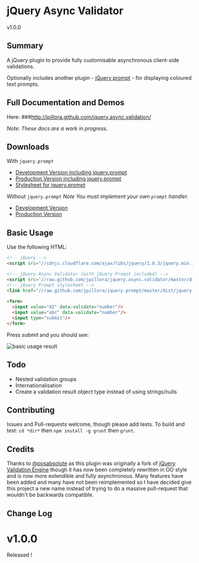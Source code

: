 jQuery Async Validator
=====
v1.0.0

Summary
---
A jQuery plugin to provide fully customisable asynchronous client-side validations.

Optionally includes another plugin - [jQuery prompt](http://www.github.com/jpillora/jquery.prompt/) - for displaying coloured text prompts.

Full Documentation and Demos
---

Here:
###http://jpillora.github.com/jquery.async.validation/

*Note: These docs are a work in progress.*

Downloads
---

With `jquery.prompt`

* [Development Version including jquery.prompt]
* [Production Version including jquery.prompt]
* [Stylesheet for jquery.prompt]

Without `jquery.prompt`
*Note You must implement your own `prompt` handler.*

* [Development Version]
* [Production Version]

Basic Usage
---

Use the following HTML:

``` html
<!-- jQuery -->
<script src="//cdnjs.cloudflare.com/ajax/libs/jquery/1.8.3/jquery.min.js"></script>

<!-- jQuery Async Validator (with jQuery Prompt included) -->
<script src="//raw.github.com/jpillora/jquery.async.validator/master/dist/jquery.async.validator.prompt.min.js"></script>
<!-- jQuery Prompt stylesheet -->
<link href="//raw.github.com/jpillora/jquery.prompt/master/dist/jquery.prompt.css" rel="stylesheet" type="text/css" >
 
<form>
  <input value="42" data-validate="number"/>
  <input value="abc" data-validate="number"/>
  <input type="submit"/>
</form>
```

Press *submit* and you should see:

![basic usage result](//raw.github.com/jpillora/jquery.async.validator/master/demo/demos/quickstart.png)

Todo
---
* Nested validation groups
* Internationalisation
* Create a validation result object type instead of using strings/nulls 

Contributing
---
Issues and Pull-requests welcome, though please add tests. To build and test: `cd *dir*` then `npm install -g grunt` then `grunt`.

Credits
---
Thanks to [@posabsolute](https://github.com/posabsolute) as this plugin was originally a fork of [jQuery Validation Engine](https://github.com/posabsolute/jQuery-Validation-Engine) though it has now been completely rewritten in OO style and is now more extendible and fully asynchronous. Many features have been added and many have not been reimplemented so I have decided give this project a new name instead of trying to do a massive pull-request that wouldn't be backwards compatible.

Change Log
---

v1.0.0
======
Released !


  [Development Version including jquery.prompt]: http://raw.github.com/jpillora/jquery.async.validator/master/dist/jquery.async.validator.prompt.js
  [Production Version including jquery.prompt]: http://raw.github.com/jpillora/jquery.async.validator/master/dist/jquery.async.validator.prompt.min.js
  [Development Version]: http://raw.github.com/jpillora/jquery.async.validator/master/dist/jquery.async.validator.js
  [Production Version]: http://raw.github.com/jpillora/jquery.async.validator/master/dist/jquery.async.validator.min.js
  [Stylesheet for jquery.prompt]: http://raw.github.com/jpillora/jquery.prompt/master/dist/jquery.prompt.css




